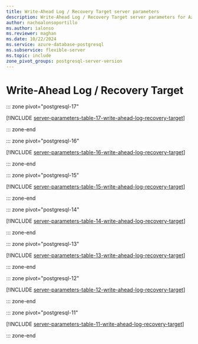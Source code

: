 ```yaml
---
title: Write-Ahead Log / Recovery Target server parameters
description: Write-Ahead Log / Recovery Target server parameters for Azure Database for PostgreSQL - Flexible Server.
author: nachoalonsoportillo
ms.author: ialonso
ms.reviewer: maghan
ms.date: 10/22/2024
ms.service: azure-database-postgresql
ms.subservice: flexible-server
ms.topic: include
zone_pivot_groups: postgresql-server-version
---
```

# Write-Ahead Log / Recovery Target


::: zone pivot="postgresql-17"

[!INCLUDE [server-parameters-table-17-write-ahead-log-recovery-target](./includes/server-parameters-table-17-write-ahead-log-recovery-target.md)]

::: zone-end


::: zone pivot="postgresql-16"

[!INCLUDE [server-parameters-table-16-write-ahead-log-recovery-target](./includes/server-parameters-table-16-write-ahead-log-recovery-target.md)]

::: zone-end


::: zone pivot="postgresql-15"

[!INCLUDE [server-parameters-table-15-write-ahead-log-recovery-target](./includes/server-parameters-table-15-write-ahead-log-recovery-target.md)]

::: zone-end


::: zone pivot="postgresql-14"

[!INCLUDE [server-parameters-table-14-write-ahead-log-recovery-target](./includes/server-parameters-table-14-write-ahead-log-recovery-target.md)]

::: zone-end


::: zone pivot="postgresql-13"

[!INCLUDE [server-parameters-table-13-write-ahead-log-recovery-target](./includes/server-parameters-table-13-write-ahead-log-recovery-target.md)]

::: zone-end


::: zone pivot="postgresql-12"

[!INCLUDE [server-parameters-table-12-write-ahead-log-recovery-target](./includes/server-parameters-table-12-write-ahead-log-recovery-target.md)]

::: zone-end


::: zone pivot="postgresql-11"

[!INCLUDE [server-parameters-table-11-write-ahead-log-recovery-target](./includes/server-parameters-table-11-write-ahead-log-recovery-target.md)]

::: zone-end


